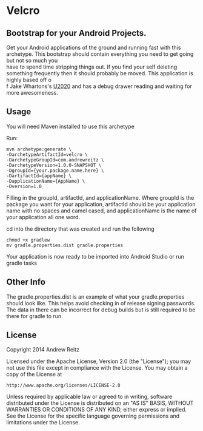 # Velcro

## Bootstrap for your Android Projects.

Get your Android applications of the ground and running fast with this archetype. This bootstrap should contain everything you need to get going but not so much you \
have to spend time stripping things out. If you find your self deleting something frequently then it should probably be moved. This application is highly based off o\
f Jake Whartons's [U2020](https://github.com/JakeWharton/u2020) and has a debug drawer reading and waiting for more awesomeness.

## Usage

You will need Maven installed to use this archetype

Run:

    mvn archetype:generate \
    -DarchetypeArtifactId=velcro \
    -DarchetypeGroupId=com.andrewreitz \
    -DarchetypeVersion=1.0.0-SNAPSHOT \
    -DgroupId={your.package.name.here} \
    -DartifactId={appName} \
    -DapplicationName={AppName} \
    -Dversion=1.0

Filling in the groupId, artifactId, and applicationName. Where groupId is the package you want for your application, artifactId should be your application name with no spaces and camel cased, and applicationName is the name of your application all one word.

cd into the directory that was created and run the following

    chmod +x gradlew
    mv gradle.properties.dist gradle.properties
    
Your application is now ready to be imported into Android Studio or run gradle tasks
## Other Info
The gradle.properties.dist is an example of what your gradle.properties should look like. This helps avoid checking in of release signing passwords. The data in there can be incorrect for debug builds but is still required to be there for gradle to run.

## License

  Copyright 2014 Andrew Reitz

  Licensed under the Apache License, Version 2.0 (the "License");
      you may not use this file except in compliance with the License.
	  You may obtain a copy of the License at

    http://www.apache.org/licenses/LICENSE-2.0

  Unless required by applicable law or agreed to in writing, software
  distributed under the License is distributed on an "AS IS" BASIS,
  WITHOUT WARRANTIES OR CONDITIONS OF ANY KIND, either express or implied.
  See the License for the specific language governing permissions and
  limitations under the License.

